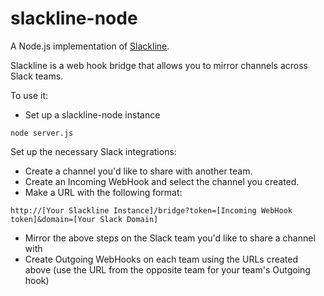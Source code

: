 slackline-node
==============

A Node.js implementation of [Slackline](https://github.com/ernesto-jimenez/slackline).

Slackline is a web hook bridge that allows you to mirror channels across Slack teams.

To use it:

- Set up a slackline-node instance
```
node server.js
```

Set up the necessary Slack integrations:
- Create a channel you'd like to share with another team.
- Create an Incoming WebHook and select the channel you created.
- Make a URL with the following format:
```
http://[Your Slackline Instance]/bridge?token=[Incoming WebHook token]&domain=[Your Slack Domain]
```
- Mirror the above steps on the Slack team you'd like to share a channel with
- Create Outgoing WebHooks on each team using the URLs created above (use the URL from the opposite team for your team's Outgoing hook)
